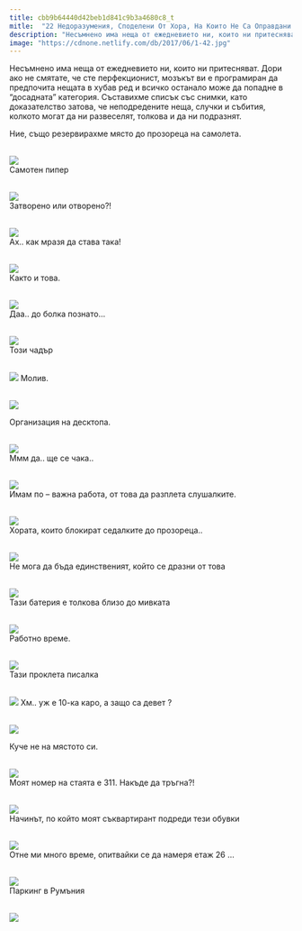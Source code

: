 ```yaml
---
title: cbb9b64440d42beb1d841c9b3a4680c8_t
mitle:  "22 Недоразумения, Споделени От Хора, На Които Не Са Оправдани Очакванията!"
description: "Несъмнено има неща от ежедневието ни, които ни притесняват. Дори ако не смятате, че сте перфекционист, мозъкът ви е програмиран да предпочита нещата в хубав ред и вс�"
image: "https://cdnone.netlify.com/db/2017/06/1-42.jpg"
---
```


 <p>Несъмнено има неща от ежедневието ни, които ни притесняват. Дори ако не смятате, че сте перфекционист, мозъкът ви е програмиран да предпочита нещата в хубав ред и всичко останало може да попадне в “досадната” категория. Съставихме списък със снимки, като доказателство затова, че неподредените неща, случки и събития, колкото могат да ни развеселят, толкова и да ни подразнят.</p>       <p>Ние, също резервирахме място до прозореца на самолета.</p> <p> <br/><img src="https://cdnone.netlify.com/db/2017/06/1-42.jpg"/><br/> Самотен пипер</p> <p> <br/><img src="https://cdnone.netlify.com/db/2017/06/2-41.jpg"/><br/> Затворено или отворено?!</p>       <p> <br/><img src="https://cdnone.netlify.com/db/2017/06/3-43.jpg"/><br/> Ах.. как мразя да става така!</p> <p> <br/><img src="https://cdnone.netlify.com/db/2017/06/4-41.jpg"/><br/> Както и това.</p> <p> <br/><img src="https://cdnone.netlify.com/db/2017/06/5-40.jpg"/><br/> Даа.. до болка познато…</p> <p> <br/><img src="https://cdnone.netlify.com/db/2017/06/6-40.jpg"/><br/> Този чадър</p>      <p> <br/><img src="https://cdnone.netlify.com/db/2017/06/7-1.gif"/> Молив.</p> <p> <br/><img src="https://cdnone.netlify.com/db/2017/06/9-40.jpg"/><br/></p> <p> Организация на десктопа.</p> <p> <br/><img src="https://cdnone.netlify.com/db/2017/06/10-37.jpg"/><br/> Ммм да.. ще се чака..</p> <p> <br/><img src="https://cdnone.netlify.com/db/2017/06/11-36.jpg"/><br/> Имам по – важна работа, от това да разплета слушалките.</p> <p> <br/><img src="https://cdnone.netlify.com/db/2017/06/12-35.jpg"/><br/> Хората, които блокират седалките до прозореца..</p>      <p> <br/><img src="https://cdnone.netlify.com/db/2017/06/13-31.jpg"/><br/> Не мога да бъда единственият, който се дразни от това</p> <p> <br/><img src="https://cdnone.netlify.com/db/2017/06/114.jpg"/><br/> Тази батерия е толкова близо до мивката</p> <p> <br/><img src="https://cdnone.netlify.com/db/2017/06/15-27.jpg"/><br/> Работно време.</p> <p> <br/><img src="https://cdnone.netlify.com/db/2017/06/16-24.jpg"/><br/> Тази проклета писалка</p>      <p> <br/><img src="https://cdnone.netlify.com/db/2017/06/17.gif"/> Хм.. уж е 10-ка каро, а защо са девет ?</p> <p> <br/><img src="https://cdnone.netlify.com/db/2017/06/18-20.jpg"/><br/></p> <p> Куче не на мястото си.</p> <p> <br/><img src="https://cdnone.netlify.com/db/2017/06/19-18.jpg"/><br/> Моят номер на стаята е 311. Накъде да тръгна?!</p> <p> <br/><img src="https://cdnone.netlify.com/db/2017/06/20-18.jpg"/><br/> Начинът, по който моят съквартирант подреди тези обувки</p> <p> <br/><img src="https://cdnone.netlify.com/db/2017/06/21-15.jpg"/><br/> Отне ми много време, опитвайки се да намеря етаж 26 …</p> <p> <br/><img src="https://cdnone.netlify.com/db/2017/06/22-13.jpg"/><br/> Паркинг в Румъния</p> <p> <br/><img src="https://cdnone.netlify.com/db/2017/06/23-10.jpg"/><br/></p> <p> </p>       
